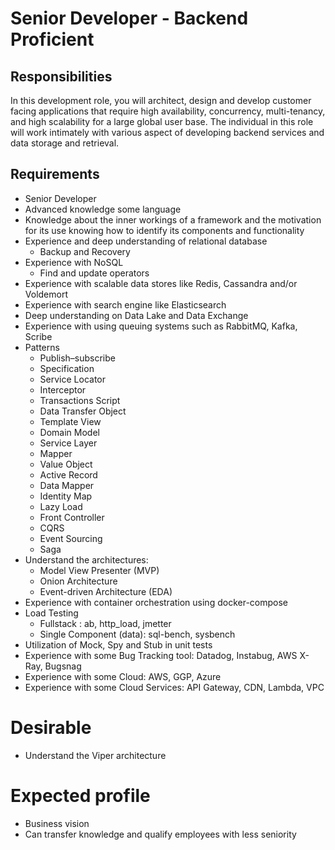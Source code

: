 # Senior Developer - Backend Proficient

## Responsibilities

In this development role, you will architect, design and develop customer facing applications that require high availability, concurrency, multi-tenancy, and high scalability for a large global user base. The individual in this role will work intimately with various aspect of developing backend services and data storage and retrieval.

## Requirements

- Senior Developer
- Advanced knowledge some language
- Knowledge about the inner workings of a framework and the motivation for its use knowing how to identify its components and functionality
- Experience and deep understanding of relational database
    - Backup and Recovery
- Experience with NoSQL
    - Find and update operators
- Experience with scalable data stores like Redis, Cassandra and/or Voldemort
- Experience with search engine like Elasticsearch
- Deep understanding on Data Lake and Data Exchange
- Experience with using queuing systems such as RabbitMQ, Kafka, Scribe
- Patterns
    - Publish–subscribe
    - Specification
    - Service Locator
    - Interceptor
    - Transactions Script
    - Data Transfer Object
    - Template View 
    - Domain Model
    - Service Layer
    - Mapper
    - Value Object
    - Active Record
    - Data Mapper
    - Identity Map
    - Lazy Load
    - Front Controller
    - CQRS
    - Event Sourcing
    - Saga
- Understand the architectures:
    - Model View Presenter (MVP)
    - Onion Architecture
    - Event-driven Architecture (EDA)
- Experience with container orchestration using docker-compose
- Load Testing
    - Fullstack : ab, http_load, jmetter
    - Single Component (data): sql-bench, sysbench
- Utilization of Mock, Spy and Stub in unit tests
- Experience with some Bug Tracking tool: Datadog, Instabug, AWS X-Ray, Bugsnag
- Experience with some Cloud: AWS, GGP, Azure
- Experience with some Cloud Services: API Gateway, CDN, Lambda, VPC

# Desirable
- Understand the Viper architecture

# Expected profile
- Business vision
- Can transfer knowledge and qualify employees with less seniority
